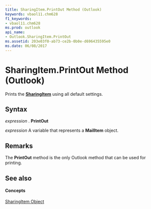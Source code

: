 ```yaml
---
title: SharingItem.PrintOut Method (Outlook)
keywords: vbaol11.chm628
f1_keywords:
- vbaol11.chm628
ms.prod: outlook
api_name:
- Outlook.SharingItem.PrintOut
ms.assetid: 203e03f0-ab73-ce2b-0b0e-d696435595e0
ms.date: 06/08/2017
---
```



# SharingItem.PrintOut Method (Outlook)

Prints the  **[SharingItem](Outlook.SharingItem.md)** using all default settings.


## Syntax

 _expression_ . **PrintOut**

 _expression_ A variable that represents a **MailItem** object.


## Remarks

The  **PrintOut** method is the only Outlook method that can be used for printing.


## See also


#### Concepts


[SharingItem Object](Outlook.SharingItem.md)

